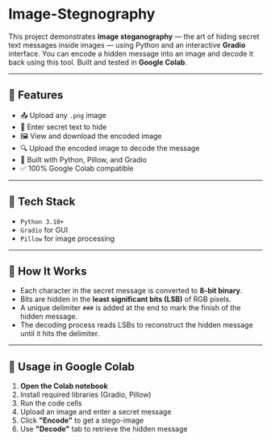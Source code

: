 # Image-Stegnography

This project demonstrates **image steganography** — the art of hiding secret text messages inside images — using Python and an interactive **Gradio** interface. You can encode a hidden message into an image and decode it back using this tool. Built and tested in **Google Colab**.

---

## 🚀 Features

- 📤 Upload any `.png` image
- 📝 Enter secret text to hide
- 🖼️ View and download the encoded image
- 🔍 Upload the encoded image to decode the message
- 🧠 Built with Python, Pillow, and Gradio
- ✅ 100% Google Colab compatible

---

## 🧰 Tech Stack

- `Python 3.10+`
- `Gradio` for GUI
- `Pillow` for image processing

---

## 🔧 How It Works

- Each character in the secret message is converted to **8-bit binary**.
- Bits are hidden in the **least significant bits (LSB)** of RGB pixels.
- A unique delimiter `###` is added at the end to mark the finish of the hidden message.
- The decoding process reads LSBs to reconstruct the hidden message until it hits the delimiter.

---

## 📁 Usage in Google Colab

1. **Open the Colab notebook**  
2. Install required libraries (Gradio, Pillow)  
3. Run the code cells  
4. Upload an image and enter a secret message  
5. Click **"Encode"** to get a stego-image  
6. Use **"Decode"** tab to retrieve the hidden message  


